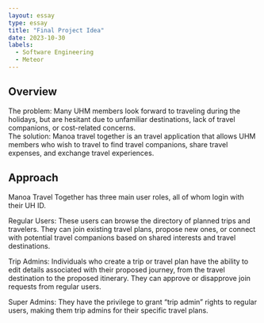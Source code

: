 ```yaml
---
layout: essay
type: essay
title: "Final Project Idea"
date: 2023-10-30
labels:
  - Software Engineering
  - Meteor
---
```

## Overview
The problem: Many UHM members look forward to traveling during the holidays, but are hesitant due to unfamiliar destinations, lack of travel companions, or cost-related concerns. <br>
The solution: Manoa travel together  is an travel application that allows UHM members who wish to travel to find travel companions, share travel expenses, and exchange travel experiences.

## Approach
Manoa Travel Together has three main user roles, all of whom login with their UH ID. <br>

Regular Users: These users can browse the directory of planned trips and travelers. They can join existing travel plans, propose new ones, or connect with potential travel companions based on shared interests and travel destinations.<br>

Trip Admins: Individuals who create a trip or travel plan have the ability to edit details associated with their proposed journey, from the travel destination to the proposed itinerary. They can approve or disapprove join requests from regular users.<br>

Super Admins: They have the privilege to grant “trip admin” rights to regular users, making them trip admins for their specific travel plans.<br>
